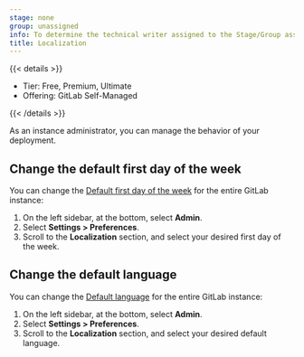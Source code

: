 ```yaml
---
stage: none
group: unassigned
info: To determine the technical writer assigned to the Stage/Group associated with this page, see https://handbook.gitlab.com/handbook/product/ux/technical-writing/#assignments
title: Localization
---
```


{{< details >}}

- Tier: Free, Premium, Ultimate
- Offering: GitLab Self-Managed

{{< /details >}}

As an instance administrator, you can manage the behavior of your
deployment.

## Change the default first day of the week

You can change the [Default first day of the week](../../user/profile/preferences.md)
for the entire GitLab instance:

1. On the left sidebar, at the bottom, select **Admin**.
1. Select **Settings > Preferences**.
1. Scroll to the **Localization** section, and select your desired first day of the week.

## Change the default language

You can change the [Default language](../../user/profile/preferences.md)
for the entire GitLab instance:

1. On the left sidebar, at the bottom, select **Admin**.
1. Select **Settings > Preferences**.
1. Scroll to the **Localization** section, and select your desired default language.
